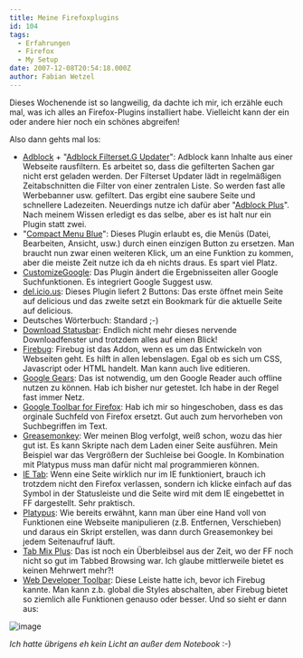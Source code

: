 ```yaml
---
title: Meine Firefoxplugins
id: 104
tags:
  - Erfahrungen
  - Firefox
  - My Setup
date: 2007-12-08T20:54:18.000Z
author: Fabian Wetzel
---
```


Dieses Wochenende ist so langweilig, da dachte ich mir, ich erzähle euch mal, was ich alles an Firefox-Plugins installiert habe. Vielleicht kann der ein oder andere hier noch ein schönes abgreifen!

Also dann gehts mal los:

*   [Adblock](https://addons.mozilla.org/de/firefox/addon/10) + "[Adblock Filterset.G Updater](https://addons.mozilla.org/de/firefox/addon/1136)": Adblock kann Inhalte aus einer Webseite rausfiltern. Es arbeitet so, dass die gefilterten Sachen gar nicht erst geladen werden. Der Filterset Updater lädt in regelmäßigen Zeitabschnitten die Filter von einer zentralen Liste. So werden fast alle Werbebanner usw. gefiltert. Das ergibt eine saubere Seite und schnellere Ladezeiten. Neuerdings nutze ich dafür aber "[Adblock Plus](https://addons.mozilla.org/de/firefox/addon/1865)". Nach meinem Wissen erledigt es das selbe, aber es ist halt nur ein Plugin statt zwei.
*   "[Compact Menu Blue](https://addons.mozilla.org/de/firefox/addon/3722)": Dieses Plugin erlaubt es, die Menüs (Datei, Bearbeiten, Ansicht, usw.) durch einen einzigen Button zu ersetzen. Man braucht nun zwar einen weiteren Klick, um an eine Funktion zu kommen, aber die meiste Zeit nutze ich da eh nichts draus. Es spart viel Platz.
*   [CustomizeGoogle](https://addons.mozilla.org/de/firefox/addon/743): Das Plugin ändert die Ergebnisseiten aller Google Suchfunktionen. Es integriert Google Suggest usw.
*   [del.icio.us](https://addons.mozilla.org/de/firefox/addon/1532): Dieses Plugin liefert 2 Buttons: Das erste öffnet mein Seite auf delicious und das zweite setzt ein Bookmark für die aktuelle Seite auf delicious.
*   Deutsches Wörterbuch: Standard ;-)
*   [Download Statusbar](https://addons.mozilla.org/de/firefox/addon/26): Endlich nicht mehr dieses nervende Downloadfenster und trotzdem alles auf einen Blick!
*   [Firebug](http://www.getfirebug.com/): Firebug ist das Addon, wenn es um das Entwickeln von Webseiten geht. Es hilft in allen lebenslagen. Egal ob es sich um CSS, Javascript oder HTML handelt. Man kann auch live editieren.
*   [Google Gears](http://gears.google.com/): Das ist notwendig, um den Google Reader auch offline nutzen zu können. Hab ich bisher nur getestet. Ich habe in der Regel fast immer Netz.
*   [Google Toolbar for Firefox](http://www.google.com/tools/firefox/toolbar/): Hab ich mir so hingeschoben, dass es das orginale Suchfeld von Firefox ersetzt. Gut auch zum hervorheben von Suchbegriffen im Text.
*   [Greasemonkey](https://addons.mozilla.org/de/firefox/addon/748): Wer meinen Blog verfolgt, weiß schon, wozu das hier gut ist. Es kann Skripte nach dem Laden einer Seite ausführen. Mein Beispiel war das Vergrößern der Suchleise bei Google. In Kombination mit Platypus muss man dafür nicht mal programmieren können.
*   [IE Tab](https://addons.mozilla.org/de/firefox/addon/1419): Wenn eine Seite wirklich nur im IE funktioniert, brauch ich trotzdem nicht den Firefox verlassen, sondern ich klicke einfach auf das Symbol in der Statusleiste und die Seite wird mit dem IE eingebettet in FF dargestellt. Sehr praktisch.
*   [Platypus](https://addons.mozilla.org/de/firefox/addon/737): Wie bereits erwähnt, kann man über eine Hand voll von Funktionen eine Webseite manipulieren (z.B. Entfernen, Verschieben) und daraus ein Skript erstellen, was dann durch Greasemonkey bei jedem Seitenaufruf läuft.
*   [Tab Mix Plus](https://addons.mozilla.org/de/firefox/addon/1122): Das ist noch ein Überbleibsel aus der Zeit, wo der FF noch nicht so gut im Tabbed Browsing war. Ich glaube mittlerweile bietet es keinen Mehrwert mehr?!
*   [Web Developer Toolbar](https://addons.mozilla.org/de/firefox/addon/60): Diese Leiste hatte ich, bevor ich Firebug kannte. Man kann z.b. global die Styles abschalten, aber Firebug bietet so ziemlich alle Funktionen genauso oder besser.
Und so sieht er dann aus:

![image](https://az275061.vo.msecnd.net/blogmedia/2007/12/google_black.png)

_Ich hatte übrigens eh kein Licht an außer dem Notebook_ :-)

